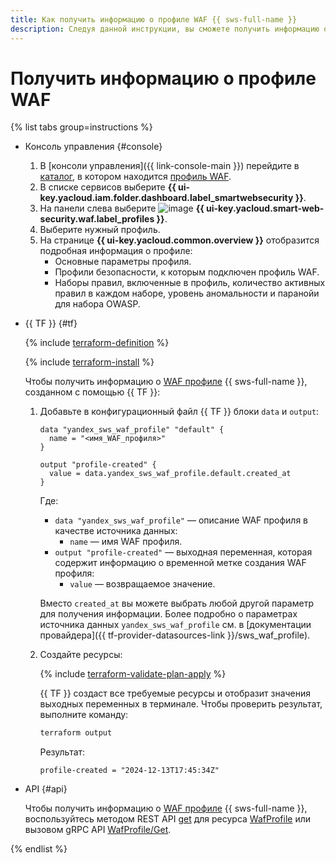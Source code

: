 ```yaml
---
title: Как получить информацию о профиле WAF {{ sws-full-name }}
description: Следуя данной инструкции, вы сможете получить информацию о профиле WAF {{ sws-full-name }}.
---
```


# Получить информацию о профиле WAF

{% list tabs group=instructions %}

- Консоль управления {#console}

  1. В [консоли управления]({{ link-console-main }}) перейдите в [каталог](../../resource-manager/concepts/resources-hierarchy.md#folder), в котором находится [профиль WAF](../concepts/waf.md).
  1. В списке сервисов выберите **{{ ui-key.yacloud.iam.folder.dashboard.label_smartwebsecurity }}**.
  1. На панели слева выберите ![image](../../_assets/smartwebsecurity/waf.svg) **{{ ui-key.yacloud.smart-web-security.waf.label_profiles }}**.
  1. Выберите нужный профиль.
  1. На странице **{{ ui-key.yacloud.common.overview }}** отобразится подробная информация о профиле:
     * Основные параметры профиля.
     * Профили безопасности, к которым подключен профиль WAF.
     * Наборы правил, включенные в профиль, количество активных правил в каждом наборе, уровень аномальности и паранойи для набора OWASP.

- {{ TF }} {#tf}

  {% include [terraform-definition](../../_tutorials/_tutorials_includes/terraform-definition.md) %}

  {% include [terraform-install](../../_includes/terraform-install.md) %}

  Чтобы получить информацию о [WAF профиле](../concepts/waf.md) {{ sws-full-name }}, созданном с помощью {{ TF }}:

  1. Добавьте в конфигурационный файл {{ TF }} блоки `data` и `output`:

     ```hcl
     data "yandex_sws_waf_profile" "default" {
       name = "<имя_WAF_профиля>"
     }

     output "profile-created" {
       value = data.yandex_sws_waf_profile.default.created_at
     }
     ```

     Где:
     * `data "yandex_sws_waf_profile"` — описание WAF профиля в качестве источника данных:
       * `name` — имя WAF профиля.
     * `output "profile-created"` — выходная переменная, которая содержит информацию о временной метке создания WAF профиля:
       * `value` — возвращаемое значение.

     Вместо `created_at` вы можете выбрать любой другой параметр для получения информации. Более подробно о параметрах источника данных `yandex_sws_waf_profile` см. в [документации провайдера]({{ tf-provider-datasources-link }}/sws_waf_profile).

  1. Создайте ресурсы:

     {% include [terraform-validate-plan-apply](../../_tutorials/_tutorials_includes/terraform-validate-plan-apply.md) %}

     {{ TF }} создаст все требуемые ресурсы и отобразит значения выходных переменных в терминале. Чтобы проверить результат, выполните команду:

     ```bash
     terraform output
     ```

     Результат:

     ```text
     profile-created = "2024-12-13T17:45:34Z"
     ```

- API {#api}

  Чтобы получить информацию о [WAF профиле](../concepts/waf.md) {{ sws-full-name }}, воспользуйтесь методом REST API [get](../waf/api-ref/WafProfile/get.md) для ресурса [WafProfile](../waf/api-ref/WafProfile/index.md) или вызовом gRPC API [WafProfile/Get](../waf/api-ref/grpc/WafProfile/get.md).

{% endlist %}